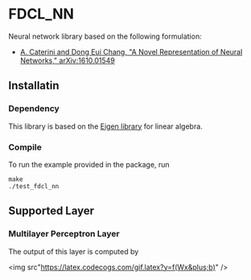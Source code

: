 # FDCL_NN

Neural network library based on the following formulation:

* [A. Caterini and Dong Eui Chang, "A Novel Representation of Neural Networks," arXiv:1610.01549](https://arxiv.org/abs/1610.01549)

## Installatin

### Dependency

This library is based on the [Eigen library](http://eigen.tuxfamily.org/index.php?title=Main_Page) for linear algebra.

### Compile

To run the example provided in the package, run

```
make
./test_fdcl_nn
```

## Supported Layer

### Multilayer Perceptron Layer

The output of this layer is computed by 

<img src"https://latex.codecogs.com/gif.latex?y=f(Wx&plus;b)" />

